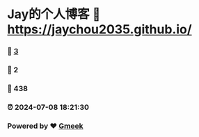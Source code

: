 # Jay的个人博客 :link: https://jaychou2035.github.io/ 
### :page_facing_up: [3](https://jaychou2035.github.io//tag.html) 
### :speech_balloon: 2 
### :hibiscus: 438 
### :alarm_clock: 2024-07-08 18:21:30 
### Powered by :heart: [Gmeek](https://github.com/Meekdai/Gmeek)
